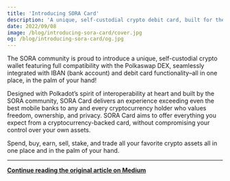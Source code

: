 ```yaml
---
title: 'Introducing SORA Card'
description: 'A unique, self-custodial crypto debit card, built for the interoperable future'
date: 2022/09/08
image: /blog/introducing-sora-card/cover.jpg
og: /blog/introducing-sora-card/og.jpg
---
```


The SORA community is proud to introduce a unique, self-custodial crypto wallet featuring full compatibility with the Polkaswap DEX, seamlessly integrated with IBAN (bank account) and debit card functionality–all in one place, in the palm of your hand!

Designed with Polkadot’s spirit of interoperability at heart and built by the SORA community, SORA Card delivers an experience exceeding even the best mobile banks to any and every cryptocurrency holder who values freedom, ownership, and privacy. SORA Card aims to offer everything you expect from a cryptocurrency-backed card, without compromising your control over your own assets.

Spend, buy, earn, sell, stake, and trade all your favorite crypto assets all in one place and in the palm of your hand.

---

**[Continue reading the original article on Medium](https://medium.com/sora-xor/introducing-sora-card-ddd53b2ed16)**
